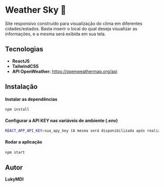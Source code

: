 # Weather Sky 📌

Site responsivo construído para visualização do clima em diferentes cidades/estados. Basta inserir o local do qual deseja visualizar as informações, e a mesma será exibida em sua tela.

## Tecnologias

-   **ReactJS**
-   **TailwindCSS**
-   **API OpenWeather:** https://openweathermap.org/api

## Instalação

#### Instalar as dependências
```bash
npm install
```
#### Configurar a API KEY nas variáveis de ambiente (.env)
```bash
REACT_APP_API_KEY=sua_apy_key (A mesma será disponibilizada após realizar o cadastro no site da API OpenWeather)
```
#### Rodar a aplicação
```bash
npm start
```

## Autor

**LukyMDI**
